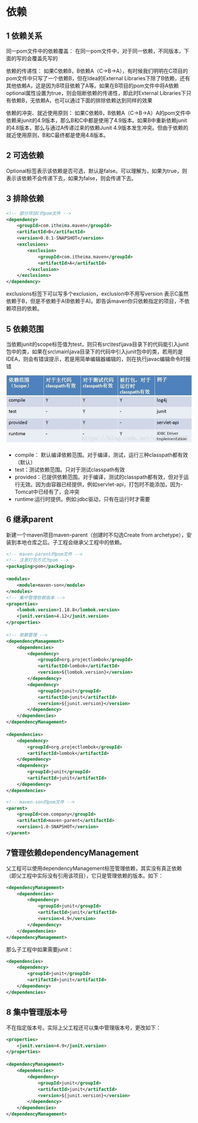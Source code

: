 # 依赖

## 1 依赖关系

同一pom文件中的依赖覆盖：
在同一pom文件中，对于同一依赖，不同版本，下面的写的会覆盖先写的

依赖的传递性：
如果C依赖B，B依赖A（C->B->A），有时候我们明明在C项目的pom文件中只写了一个依赖B，但在Idea的External Libraries下除了B依赖，还有其他依赖A，这是因为B项目依赖了A等。如果在B项目的pom文件中将A依赖optional属性设置为true，则会阻断依赖的传递性，即此时External Libraries下只有依赖B，无依赖A，也可以通过下面的排除依赖达到同样的效果

依赖的冲突、就近使用原则：
如果C依赖B，B依赖A（C->B->A）A的pom文件中依赖来junit的4.9版本，那么B和C中都是使用了4.9版本。如果B中重新依赖junit的4.8版本，那么与通过A传递过来的依赖Junit 4.9版本发生冲突。但由于依赖的就近使用原则，B和C最终都是使用4.8版本。

## 2 可选依赖

Optional标签表示该依赖是否可选，默认是false。可以理解为，如果为true，则表示该依赖不会传递下去，如果为false，则会传递下去。

## 3 排除依赖

```xml
<!-- 部分项目C的pom文件 -->
<dependency>
    <groupId>com.itheima.maven</groupId>
    <artifactId>B</artifactId>
    <version>0.0.1-SNAPSHOT</version>
    <exclusions>
        <exclusion>
            <groupId>com.itheima.maven</groupId>
            <artifactId>A</artifactId>
        </exclusion>
    </exclusions>
</dependency>
```

exclusions标签下可以写多个exclusion，exclusion中不用写version
表示C虽然依赖于B，但是不依赖于A(B依赖于A)。即告诉maven你只依赖指定的项目，不依赖项目的依赖。

## 5 依赖范围

当依赖junit的scope标签值为test，则只有src\test\java目录下的代码能引入junit包中的类，如果在src\main\java目录下的代码中引入junit包中的类，若用的是IDEA，则会有错误提示，若是用简单编辑器编辑的，则在执行javac编辑命令时报错

![01](images/01.jpg)

- compile： 默认编译依赖范围。对于编译，测试，运行三种classpath都有效（默认）
- test：测试依赖范围。只对于测试classpath有效
- provided：已提供依赖范围。对于编译，测试的classpath都有效，但对于运行无效。因为由容器已经提供，例如servlet-api，打包时不能添加，因为- Tomcat中已经有了，会冲突
- runtime:运行时提供。例如:jdbc驱动，只有在运行时才需要

## 6 继承parent

新建一个maven项目maven-parent（创建时不勾选Create from archetype），安装到本地仓库之后。子工程会继承父工程中的依赖。

```xml
<!-- maven-parent的pom文件 -->
<!-- 注意打包方式为pom -->
<packaging>pom</packaging>

<modules>
    <module>maven-son</module>
</modules>
<!-- 集中管理依赖版本 -->
<properties>
    <lombok.version>1.18.8</lombok.version>
    <junit.version>4.12</junit.version>
</properties>

<!-- 依赖管理 -->
<dependencyManagement>
    <dependencies>
        <dependency>
            <groupId>org.projectlombok</groupId>
            <artifactId>lombok</artifactId>
            <version>${lombok.version}</version>
        </dependency>
        <dependency>
            <groupId>junit</groupId>
            <artifactId>junit</artifactId>
            <version>${junit.version}</version>
        </dependency>
    </dependencies>
</dependencyManagement>

<dependencies>
    <dependency>
        <groupId>org.projectlombok</groupId>
        <artifactId>lombok</artifactId>
    </dependency>
    <dependency>
        <groupId>junit</groupId>
        <artifactId>junit</artifactId>
    </dependency>
</dependencies>
```

```xml
<!-- maven-son的pom文件 -->
<parent>
    <groupId>com.company</groupId>
    <artifactId>maven-parent</artifactId>
    <version>1.0-SNAPSHOT</version>
</parent>
```

## 7管理依赖dependencyManagement

父工程可以使用dependencyManagement标签管理依赖，其实没有真正依赖（即父工程中实际没有引用该项目），它只是管理依赖的版本。如下：

```xml
<dependencyManagement>
    <dependencies>
        <dependency>
            <groupId>junit</groupId>
            <artifactId>junit</artifactId>
            <version>4.9</version>
        </dependency>
    </dependencies>
</dependencyManagement>
```

那么子工程中如果需要junit：

```xml
<dependencies>
    <dependency>
        <groupId>junit</groupId>
        <artifactId>junit</artifactId>
    </dependency>
</dependencies>
```

## 8 集中管理版本号

不在指定版本号。实际上父工程还可以集中管理版本号，更改如下：

```xml
<properties>
    <junit.version>4.9</junit.version>
</properties>
​
<dependencyManagement>
    <dependencies>
        <dependency>
            <groupId>junit</groupId>
            <artifactId>junit</artifactId>
            <version>${junit.version}</version>
        </dependency>
    </dependencies>
</dependencyManagement>
```


